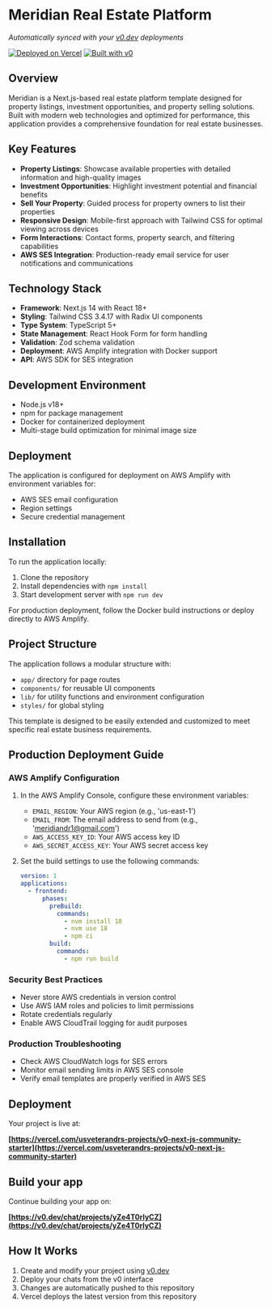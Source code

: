 # Meridian Real Estate Platform

*Automatically synced with your [v0.dev](https://v0.dev) deployments*

[![Deployed on Vercel](https://img.shields.io/badge/Deployed%20on-Vercel-black?style=for-the-badge&logo=vercel)](https://vercel.com/usveterandrs-projects/v0-next-js-community-starter)
[![Built with v0](https://img.shields.io/badge/Built%20with-v0.dev-black?style=for-the-badge)](https://v0.dev/chat/projects/yZe4T0rlyCZ)

## Overview
Meridian is a Next.js-based real estate platform template designed for property listings, investment opportunities, and property selling solutions. Built with modern web technologies and optimized for performance, this application provides a comprehensive foundation for real estate businesses.

## Key Features
- **Property Listings**: Showcase available properties with detailed information and high-quality images
- **Investment Opportunities**: Highlight investment potential and financial benefits
- **Sell Your Property**: Guided process for property owners to list their properties
- **Responsive Design**: Mobile-first approach with Tailwind CSS for optimal viewing across devices
- **Form Interactions**: Contact forms, property search, and filtering capabilities
- **AWS SES Integration**: Production-ready email service for user notifications and communications

## Technology Stack
- **Framework**: Next.js 14 with React 18+
- **Styling**: Tailwind CSS 3.4.17 with Radix UI components
- **Type System**: TypeScript 5+
- **State Management**: React Hook Form for form handling
- **Validation**: Zod schema validation
- **Deployment**: AWS Amplify integration with Docker support
- **API**: AWS SDK for SES integration

## Development Environment
- Node.js v18+
- npm for package management
- Docker for containerized deployment
- Multi-stage build optimization for minimal image size

## Deployment
The application is configured for deployment on AWS Amplify with environment variables for:
- AWS SES email configuration
- Region settings
- Secure credential management

## Installation
To run the application locally:
1. Clone the repository
2. Install dependencies with `npm install`
3. Start development server with `npm run dev`

For production deployment, follow the Docker build instructions or deploy directly to AWS Amplify.

## Project Structure
The application follows a modular structure with:
- `app/` directory for page routes
- `components/` for reusable UI components
- `lib/` for utility functions and environment configuration
- `styles/` for global styling

This template is designed to be easily extended and customized to meet specific real estate business requirements.

## Production Deployment Guide

### AWS Amplify Configuration

1. In the AWS Amplify Console, configure these environment variables:
   - `EMAIL_REGION`: Your AWS region (e.g., 'us-east-1')
   - `EMAIL_FROM`: The email address to send from (e.g., 'meridiandr1@gmail.com')
   - `AWS_ACCESS_KEY_ID`: Your AWS access key ID
   - `AWS_SECRET_ACCESS_KEY`: Your AWS secret access key

2. Set the build settings to use the following commands:
   ```yaml
   version: 1
   applications:
     - frontend:
         phases:
           preBuild:
             commands:
               - nvm install 18
               - nvm use 18
               - npm ci
           build:
             commands:
               - npm run build
   ```

### Security Best Practices

- Never store AWS credentials in version control
- Use AWS IAM roles and policies to limit permissions
- Rotate credentials regularly
- Enable AWS CloudTrail logging for audit purposes

### Production Troubleshooting

- Check AWS CloudWatch logs for SES errors
- Monitor email sending limits in AWS SES console
- Verify email templates are properly verified in AWS SES

## Deployment

Your project is live at:

**[https://vercel.com/usveterandrs-projects/v0-next-js-community-starter](https://vercel.com/usveterandrs-projects/v0-next-js-community-starter)**

## Build your app

Continue building your app on:

**[https://v0.dev/chat/projects/yZe4T0rlyCZ](https://v0.dev/chat/projects/yZe4T0rlyCZ)**

## How It Works

1. Create and modify your project using [v0.dev](https://v0.dev)
2. Deploy your chats from the v0 interface
3. Changes are automatically pushed to this repository
4. Vercel deploys the latest version from this repository